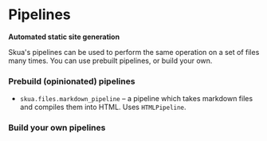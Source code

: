 # Pipelines
**Automated static site generation**

Skua's pipelines can be used to perform the same operation on a set of files many times. You can use prebuilt pipelines, or build your own.

### Prebuild (opinionated) pipelines
* `skua.files.markdown_pipeline` – a pipeline which takes markdown files and compiles them into HTML. Uses `HTMLPipeline`.

### Build your own pipelines